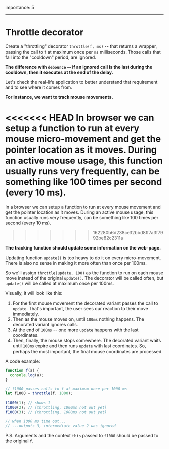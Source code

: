 importance: 5

---

# Throttle decorator

Create a "throttling" decorator `throttle(f, ms)` -- that returns a wrapper, passing the call to `f` at maximum once per `ms` milliseconds. Those calls that fall into the "cooldown" period, are ignored.

**The difference with `debounce` -- if an ignored call is the last during the cooldown, then it executes at the end of the delay.**

Let's check the real-life application to better understand that requirement and to see where it comes from.

**For instance, we want to track mouse movements.**

<<<<<<< HEAD
In browser we can setup a function to run at every mouse micro-movement and get the pointer location as it moves. During an active mouse usage, this function usually runs very frequently, can be something like 100 times per second (every 10 ms).
=======
In a browser we can setup a function to run at every mouse movement and get the pointer location as it moves. During an active mouse usage, this function usually runs very frequently, can be something like 100 times per second (every 10 ms).
>>>>>>> 162280b6d238ce32bbd8ff7a3f7992be82c2311a

**The tracking function should update some information on the web-page.**

Updating function `update()` is too heavy to do it on every micro-movement. There is also no sense in making it more often than once per 100ms.

So we'll assign `throttle(update, 100)` as the function to run on each mouse move instead of the original `update()`. The decorator will be called often, but `update()` will be called at maximum once per 100ms.

Visually, it will look like this:

1. For the first mouse movement the decorated variant passes the call to `update`. That's important, the user sees our reaction to their move immediately.
2. Then as the mouse moves on, until `100ms` nothing happens. The decorated variant ignores calls.
3. At the end of `100ms` -- one more `update` happens with the last coordinates. 
4. Then, finally, the mouse stops somewhere. The decorated variant waits until `100ms` expire and then runs `update` with last coordinates. So, perhaps the most important, the final mouse coordinates are processed.

A code example:

```js
function f(a) {
  console.log(a);
}

// f1000 passes calls to f at maximum once per 1000 ms
let f1000 = throttle(f, 1000);

f1000(1); // shows 1
f1000(2); // (throttling, 1000ms not out yet)
f1000(3); // (throttling, 1000ms not out yet)

// when 1000 ms time out...
// ...outputs 3, intermediate value 2 was ignored
```

P.S. Arguments and the context `this` passed to `f1000` should be passed to the original `f`.
